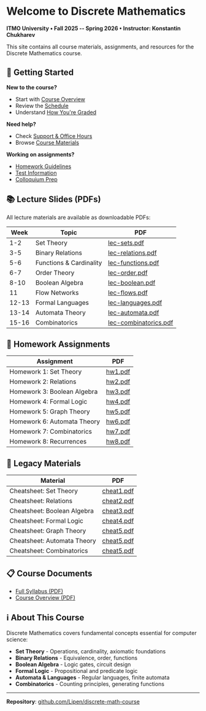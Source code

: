 # Welcome to Discrete Mathematics

**ITMO University • Fall 2025 -- Spring 2026 • Instructor: Konstantin Chukharev**

This site contains all course materials, assignments, and resources for the Discrete Mathematics course.

## 🎯 Getting Started

**New to the course?**

- Start with [Course Overview](./course/overview.md)
- Review the [Schedule](./course/schedule/README.md)
- Understand [How You're Graded](./course/grading/README.md)

**Need help?**

- Check [Support & Office Hours](./resources/support.md)
- Browse [Course Materials](./resources/materials.md)

**Working on assignments?**

- [Homework Guidelines](./assessments/homework/README.md)
- [Test Information](./assessments/tests/README.md)
- [Colloquium Prep](./assessments/colloquiums/README.md)

## 📚 Lecture Slides (PDFs)

All lecture materials are available as downloadable PDFs:

| Week | Topic | PDF |
|------|-------|-----|
| 1-2 | Set Theory | [lec-sets.pdf](lec-sets.pdf) |
| 3-5 | Binary Relations | [lec-relations.pdf](lec-relations.pdf) |
| 5-6 | Functions & Cardinality | [lec-functions.pdf](lec-functions.pdf) |
| 6-7 | Order Theory | [lec-order.pdf](lec-order.pdf) |
| 8-10 | Boolean Algebra | [lec-boolean.pdf](lec-boolean.pdf) |
| 11 | Flow Networks | [lec-flows.pdf](lec-flows.pdf) |
| 12-13 | Formal Languages | [lec-languages.pdf](lec-languages.pdf) |
| 13-14 | Automata Theory | [lec-automata.pdf](lec-automata.pdf) |
| 15-16 | Combinatorics | [lec-combinatorics.pdf](lec-combinatorics.pdf) |

## 📝 Homework Assignments

| Assignment | PDF |
|------------|-------|
| Homework 1: Set Theory | [hw1.pdf](hw1.pdf) |
| Homework 2: Relations | [hw2.pdf](hw2.pdf) |
| Homework 3: Boolean Algebra | [hw3.pdf](hw3.pdf) |
| Homework 4: Formal Logic | [hw4.pdf](hw4.pdf) |
| Homework 5: Graph Theory | [hw5.pdf](hw5.pdf) |
| Homework 6: Automata Theory | [hw6.pdf](hw6.pdf) |
| Homework 7: Combinatorics | [hw7.pdf](hw7.pdf) |
| Homework 8: Recurrences | [hw8.pdf](hw8.pdf) |

## 📄 Legacy Materials

| Material | PDF |
|------------|-----|
| Cheatsheet: Set Theory | [cheat1.pdf](tex/cheat1.pdf) |
| Cheatsheet: Relations | [cheat2.pdf](tex/cheat2.pdf) |
| Cheatsheet: Boolean Algebra | [cheat3.pdf](tex/cheat3.pdf) |
| Cheatsheet: Formal Logic | [cheat4.pdf](tex/cheat4.pdf) |
| Cheatsheet: Graph Theory | [cheat5.pdf](tex/cheat5.pdf) |
| Cheatsheet: Automata Theory | [cheat5.pdf](tex/cheat5.pdf) |
| Cheatsheet: Combinatorics | [cheat5.pdf](tex/cheat5.pdf) |

## 📋 Course Documents

- [Full Syllabus (PDF)](syllabus.pdf)
- [Course Overview (PDF)](overview.pdf)

## ℹ️ About This Course

Discrete Mathematics covers fundamental concepts essential for computer science:

- **Set Theory** - Operations, cardinality, axiomatic foundations
- **Binary Relations** - Equivalence, order, functions
- **Boolean Algebra** - Logic gates, circuit design
- **Formal Logic** - Propositional and predicate logic
- **Automata & Languages** - Regular languages, finite automata
- **Combinatorics** - Counting principles, generating functions

---

**Repository**: [github.com/Lipen/discrete-math-course](https://github.com/Lipen/discrete-math-course)
